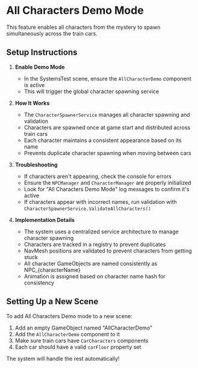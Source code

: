 # All Characters Demo Mode

This feature enables all characters from the mystery to spawn simultaneously across the train cars.

## Setup Instructions

1. **Enable Demo Mode**
   - In the SystemsTest scene, ensure the `AllCharacterDemo` component is active
   - This will trigger the global character spawning service

2. **How It Works**
   - The `CharacterSpawnerService` manages all character spawning and validation
   - Characters are spawned once at game start and distributed across train cars
   - Each character maintains a consistent appearance based on its name
   - Prevents duplicate character spawning when moving between cars

3. **Troubleshooting**
   - If characters aren't appearing, check the console for errors
   - Ensure the `NPCManager` and `CharacterManager` are properly initialized
   - Look for "All Characters Demo Mode" log messages to confirm it's active
   - If characters appear with incorrect names, run validation with `CharacterSpawnerService.ValidateAllCharacters()`

4. **Implementation Details**
   - The system uses a centralized service architecture to manage character spawning
   - Characters are tracked in a registry to prevent duplicates
   - NavMesh positions are validated to prevent characters from getting stuck
   - All character GameObjects are named consistently as NPC_{characterName} 
   - Animation is assigned based on character name hash for consistency

## Setting Up a New Scene

To add All Characters Demo mode to a new scene:

1. Add an empty GameObject named "AllCharacterDemo"
2. Add the `AllCharacterDemo` component to it
3. Make sure train cars have `CarCharacters` components 
4. Each car should have a valid `carFloor` property set

The system will handle the rest automatically!